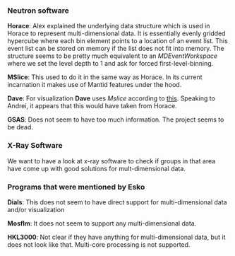 ### Neutron software

**Horace**: Alex explained the underlying data structure which is used in Horace to
  represent multi-dimensional data. It is essentially evenly gridded
  hypercube where each bin element points to a location of an event list.
  This event list can be stored on memory if the list does not fit into memory.
  The structure seems to be pretty much equivalent to an *MDEventWorkspace* where
  we set the level depth to 1 and ask for forced first-level-binning.

**MSlice**: This used to do it in the same way as Horace. In its current incarnation
            it makes use of Mantid features under the hood.

**Dave**: For visualization **Dave** uses *Mslice* according to [this](http://nvlpubs.nist.gov/nistpubs/jres/114/6/V114.N06.A04.pdf). Speaking to
Andrei, it appears that this would have taken from Horace.

**GSAS**: Does not seem to have too much information. The project seems to be
          dead.

### X-Ray Software

We want to have a look at x-ray software to check if groups in that area
have come up with good solutions for mult-dimensional data.

### Programs that were mentioned by Esko

**Dials**: This does not seem to have direct support for multi-dimensional
           data and/or visualization

**Mosflm**: It does not seem to support any multi-dimensional data.

**HKL3000**: Not clear if they have anything for multi-dimensional data,
            but it does not look like that. Multi-core processing is not supported.
